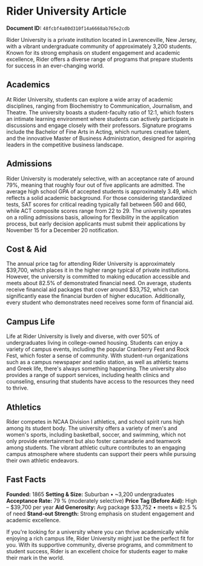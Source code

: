 # Rider University Article

**Document ID:** `48fcbf4a80d310f14a6668ab765e2cdb`

Rider University is a private institution located in Lawrenceville, New Jersey, with a vibrant undergraduate community of approximately 3,200 students. Known for its strong emphasis on student engagement and academic excellence, Rider offers a diverse range of programs that prepare students for success in an ever-changing world.

## Academics
At Rider University, students can explore a wide array of academic disciplines, ranging from Biochemistry to Communication, Journalism, and Theatre. The university boasts a student-faculty ratio of 12:1, which fosters an intimate learning environment where students can actively participate in discussions and engage closely with their professors. Signature programs include the Bachelor of Fine Arts in Acting, which nurtures creative talent, and the innovative Master of Business Administration, designed for aspiring leaders in the competitive business landscape.

## Admissions
Rider University is moderately selective, with an acceptance rate of around 79%, meaning that roughly four out of five applicants are admitted. The average high school GPA of accepted students is approximately 3.49, which reflects a solid academic background. For those considering standardized tests, SAT scores for critical reading typically fall between 560 and 660, while ACT composite scores range from 22 to 29. The university operates on a rolling admissions basis, allowing for flexibility in the application process, but early decision applicants must submit their applications by November 15 for a December 20 notification.

## Cost & Aid
The annual price tag for attending Rider University is approximately $39,700, which places it in the higher range typical of private institutions. However, the university is committed to making education accessible and meets about 82.5% of demonstrated financial need. On average, students receive financial aid packages that cover around $33,752, which can significantly ease the financial burden of higher education. Additionally, every student who demonstrates need receives some form of financial aid.

## Campus Life
Life at Rider University is lively and diverse, with over 50% of undergraduates living in college-owned housing. Students can enjoy a variety of campus events, including the popular Cranberry Fest and Rock Fest, which foster a sense of community. With student-run organizations such as a campus newspaper and radio station, as well as athletic teams and Greek life, there's always something happening. The university also provides a range of support services, including health clinics and counseling, ensuring that students have access to the resources they need to thrive.

## Athletics
Rider competes in NCAA Division I athletics, and school spirit runs high among its student body. The university offers a variety of men's and women's sports, including basketball, soccer, and swimming, which not only provide entertainment but also foster camaraderie and teamwork among students. The vibrant athletic culture contributes to an engaging campus atmosphere where students can support their peers while pursuing their own athletic endeavors.

## Fast Facts
**Founded:** 1865
**Setting & Size:** Suburban • ~3,200 undergraduates
**Acceptance Rate:** 79 % (moderately selective)
**Price Tag (Before Aid):** High – $39,700 per year
**Aid Generosity:** Avg package $33,752 • meets ≈ 82.5 % of need
**Stand-out Strength:** Strong emphasis on student engagement and academic excellence.

If you're looking for a university where you can thrive academically while enjoying a rich campus life, Rider University might just be the perfect fit for you. With its supportive community, diverse programs, and commitment to student success, Rider is an excellent choice for students eager to make their mark in the world.

